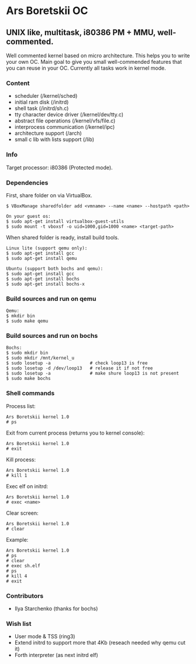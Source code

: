 # Ars Boretskii OC

## UNIX like, multitask, i80386 PM + MMU, well-commented.

Well commented kernel based on micro architecture.
This helps you to write your own OC.
Main goal to give you small well-commended features that you can reuse in your OC.
Currently all tasks work in kernel mode.

### Content

- scheduler (/kernel/sched)
- initial ram disk (/initrd)
- shell task (/initrd/sh.c)
- tty character device driver (/kernel/dev/tty.c)
- abstract file operations (/kernel/vfs/file.c)
- interprocess communication (/kernel/ipc)
- architecture support (/arch)
- small c lib with lists support (/lib)

### Info

Target processor: i80386 (Protected mode).

### Dependencies

First, share folder on via VirtualBox.

```
$ VBoxManage sharedfolder add <vmname> --name <name> --hostpath <path>
```

```
On your guest os:
$ sudo apt-get install virtualbox-guest-utils
$ sudo mount -t vboxsf -o uid=1000,gid=1000 <name> <target-path>
```

When shared folder is ready, install build tools.

```
Linux lite (support qemu only):
$ sudo apt-get install gcc
$ sudo apt-get install qemu
```
```
Ubuntu (support both bochs and qemu):
$ sudo apt-get install gcc
$ sudo apt-get install bochs
$ sudo apt-get install bochs-x
```

### Build sources and run on qemu

```
Qemu:
$ mkdir bin
$ sudo make qemu
```

### Build sources and run on bochs

```
Bochs:
$ sudo mkdir bin
$ sudo mkdir /mnt/kernel_u
$ sudo losetup -a               # check loop13 is free
$ sudo losetup -d /dev/loop13   # release it if not free
$ sudo losetup -a               # make shure loop13 is not present
$ sudo make bochs
```

### Shell commands

Process list:
```
Ars Boretskii kernel 1.0
# ps
```

Exit from current process (returns you to kernel console):
```
Ars Boretskii kernel 1.0
# exit
```

Kill process:
```
Ars Boretskii kernel 1.0
# kill 1
```

Exec elf on initrd:
```
Ars Boretskii kernel 1.0
# exec <name>
```

Clear screen:
```
Ars Boretskii kernel 1.0
# clear
```

Example:
```
Ars Boretskii kernel 1.0
# ps
# clear
# exec sh.elf
# ps
# kill 4
# exit
```

### Contributors
- Ilya Starchenko (thanks for bochs)

### Wish list

- User mode & TSS (ring3)
- Extend initrd to support more that 4Kb (reseach needed why qemu cut it)
- Forth interpreter (as next initrd elf)
